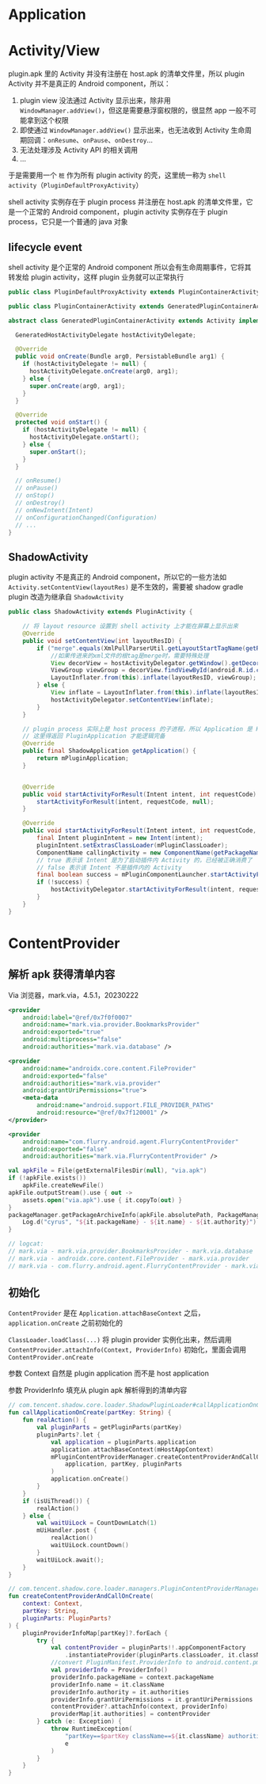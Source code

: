 # Application



# Activity/View

plugin.apk 里的 Activity 并没有注册在 host.apk 的清单文件里，所以 plugin Activity 并不是真正的 Android component，所以：

1. plugin view 没法通过 Activity 显示出来，除非用 `WindowManager.addView()`，但这是需要悬浮窗权限的，很显然 app 一般不可能拿到这个权限
2. 即使通过 `WindowManager.addView()` 显示出来，也无法收到 Activity 生命周期回调：`onResume`、`onPause`、`onDestroy`...
3. 无法处理涉及 Activity API 的相关调用
4. ...

于是需要用一个 `桩` 作为所有 plugin activity 的壳，这里统一称为 `shell activity`（`PluginDefaultProxyActivity`）

shell activity 实例存在于 plugin process 并注册在 host.apk 的清单文件里，它是一个正常的 Android component，plugin activity 实例存在于 plugin process，它只是一个普通的 java 对象

## lifecycle event

shell activity 是个正常的 Android component 所以会有生命周期事件，它将其转发给 plugin activity，这样 plugin 业务就可以正常执行

```java
public class PluginDefaultProxyActivity extends PluginContainerActivity

public class PluginContainerActivity extends GeneratedPluginContainerActivity implements HostActivity, HostActivityDelegator

abstract class GeneratedPluginContainerActivity extends Activity implements GeneratedHostActivityDelegator {

  GeneratedHostActivityDelegate hostActivityDelegate;

  @Override
  public void onCreate(Bundle arg0, PersistableBundle arg1) {
    if (hostActivityDelegate != null) {
      hostActivityDelegate.onCreate(arg0, arg1);
    } else {
      super.onCreate(arg0, arg1);
    }
  }

  @Override
  protected void onStart() {
    if (hostActivityDelegate != null) {
      hostActivityDelegate.onStart();
    } else {
      super.onStart();
    }
  }

  // onResume()
  // onPause()
  // onStop()
  // onDestroy()
  // onNewIntent(Intent)
  // onConfigurationChanged(Configuration)
  // ...  
}
```

## ShadowActivity

plugin activity 不是真正的 Android component，所以它的一些方法如 `Activity.setContentView(layoutRes)` 是不生效的，需要被 shadow gradle plugin 改造为继承自 `ShadowActivity`

```java
public class ShadowActivity extends PluginActivity {

    // 将 layout resource 设置到 shell activity 上才能在屏幕上显示出来
    @Override
    public void setContentView(int layoutResID) {
        if ("merge".equals(XmlPullParserUtil.getLayoutStartTagName(getResources(), layoutResID))) {
            //如果传进来的xml文件的根tag是merge时，需要特殊处理
            View decorView = hostActivityDelegator.getWindow().getDecorView();
            ViewGroup viewGroup = decorView.findViewById(android.R.id.content);
            LayoutInflater.from(this).inflate(layoutResID, viewGroup);
        } else {
            View inflate = LayoutInflater.from(this).inflate(layoutResID, null);
            hostActivityDelegator.setContentView(inflate);
        }
    }

    // plugin process 实际上是 host process 的子进程，所以 Application 是 HostApplication
    // 这里得返回 PluginApplication 才能逻辑完备
    @Override
    public final ShadowApplication getApplication() {
        return mPluginApplication;
    }


    @Override
    public void startActivityForResult(Intent intent, int requestCode) {
        startActivityForResult(intent, requestCode, null);
    }

    @Override
    public void startActivityForResult(Intent intent, int requestCode, Bundle options) {
        final Intent pluginIntent = new Intent(intent);
        pluginIntent.setExtrasClassLoader(mPluginClassLoader);
        ComponentName callingActivity = new ComponentName(getPackageName(), getClass().getName());
        // true 表示该 Intent 是为了启动插件内 Activity 的，已经被正确消费了
        // false 表示该 Intent 不是插件内的 Activity
        final boolean success = mPluginComponentLauncher.startActivityForResult(hostActivityDelegator, pluginIntent, requestCode, options, callingActivity);
        if (!success) {
            hostActivityDelegator.startActivityForResult(intent, requestCode, options);
        }
    }
}
```

## 



# ContentProvider

## 解析 apk 获得清单内容

Via 浏览器，mark.via，4.5.1，20230222

```xml
<provider
    android:label="@ref/0x7f0f0007"
    android:name="mark.via.provider.BookmarksProvider"
    android:exported="true"
    android:multiprocess="false"
    android:authorities="mark.via.database" />

<provider
    android:name="androidx.core.content.FileProvider"
    android:exported="false"
    android:authorities="mark.via.provider"
    android:grantUriPermissions="true">
    <meta-data
        android:name="android.support.FILE_PROVIDER_PATHS"
        android:resource="@ref/0x7f120001" />
</provider>

<provider
    android:name="com.flurry.android.agent.FlurryContentProvider"
    android:exported="false"
    android:authorities="mark.via.FlurryContentProvider" />
```

```kotlin
val apkFile = File(getExternalFilesDir(null), "via.apk")
if (!apkFile.exists())
    apkFile.createNewFile()
apkFile.outputStream().use { out ->
    assets.open("via.apk").use { it.copyTo(out) }
}
packageManager.getPackageArchiveInfo(apkFile.absolutePath, PackageManager.GET_PROVIDERS)?.providers?.forEach {
    Log.d("cyrus", "${it.packageName} - ${it.name} - ${it.authority}")
}

// logcat:
// mark.via - mark.via.provider.BookmarksProvider - mark.via.database
// mark.via - androidx.core.content.FileProvider - mark.via.provider
// mark.via - com.flurry.android.agent.FlurryContentProvider - mark.via.FlurryContentProvider
```

## 初始化

`ContentProvider` 是在 `Application.attachBaseContext` 之后，`application.onCreate` 之前初始化的

`ClassLoader.loadClass(...)` 将 plugin provider 实例化出来，然后调用 `ContentProvider.attachInfo(Context, ProviderInfo)` 初始化，里面会调用 `ContentProvider.onCreate`

参数 Context 自然是 plugin application 而不是 host application

参数 ProviderInfo 填充从 plugin apk 解析得到的清单内容

```kotlin
// com.tencent.shadow.core.loader.ShadowPluginLoader#callApplicationOnCreate
fun callApplicationOnCreate(partKey: String) {
    fun realAction() {
        val pluginParts = getPluginParts(partKey)
        pluginParts?.let {
            val application = pluginParts.application
            application.attachBaseContext(mHostAppContext)
            mPluginContentProviderManager.createContentProviderAndCallOnCreate(
                application, partKey, pluginParts
            )
            application.onCreate()
        }
    }
    if (isUiThread()) {
        realAction()
    } else {
        val waitUiLock = CountDownLatch(1)
        mUiHandler.post {
            realAction()
            waitUiLock.countDown()
        }
        waitUiLock.await();
    }
}

// com.tencent.shadow.core.loader.managers.PluginContentProviderManager#createContentProviderAndCallOnCreate
fun createContentProviderAndCallOnCreate(
    context: Context,
    partKey: String,
    pluginParts: PluginParts?
) {
    pluginProviderInfoMap[partKey]?.forEach {
        try {
            val contentProvider = pluginParts!!.appComponentFactory
                .instantiateProvider(pluginParts.classLoader, it.className)
            //convert PluginManifest.ProviderInfo to android.content.pm.ProviderInfo
            val providerInfo = ProviderInfo()
            providerInfo.packageName = context.packageName
            providerInfo.name = it.className
            providerInfo.authority = it.authorities
            providerInfo.grantUriPermissions = it.grantUriPermissions
            contentProvider?.attachInfo(context, providerInfo)
            providerMap[it.authorities] = contentProvider
        } catch (e: Exception) {
            throw RuntimeException(
                "partKey==$partKey className==${it.className} authorities==${it.authorities}",
                e
            )
        }
    }
}
```

